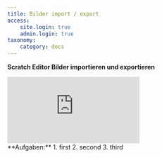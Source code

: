 ```yaml
---
title: Bilder import / export
access:
    site.login: true
    admin.login: true
taxonomy:
    category: docs
---
```


**Scratch Editor Bilder importieren und exportieren** 

<div class="video-container-wrapper"><div class='video-container'><iframe src='https://www.youtube.com/embed/HLNveHrQtDA'  frameborder='0' allowfullscreen></iframe></div></div>
**Aufgaben:**
1. first
2. second
3. third
